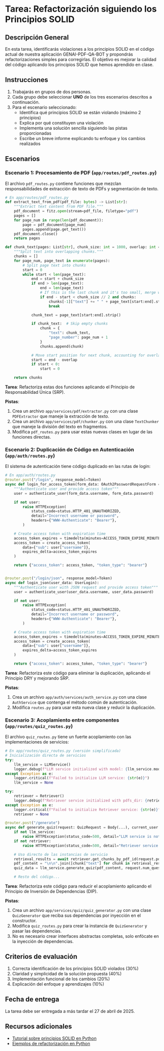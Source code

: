 # Tarea: Refactorización siguiendo los Principios SOLID

## Descripción General

En esta tarea, identificarás violaciones a los principios SOLID en el código actual de nuestra aplicación GENAI-PDF-QA-BOT y propondrás refactorizaciones simples para corregirlas. El objetivo es mejorar la calidad del código aplicando los principios SOLID que hemos aprendido en clase.

## Instrucciones

1. Trabajarás en grupos de dos personas.
2. Cada grupo debe seleccionar **UNO** de los tres escenarios descritos a continuación.
3. Para el escenario seleccionado:
   - Identifica qué principios SOLID se están violando (máximo 2 principios)
   - Explica por qué constituyen una violación
   - Implementa una solución sencilla siguiendo las pistas proporcionadas
   - Escribe un breve informe explicando tu enfoque y los cambios realizados

## Escenarios

### Escenario 1: Procesamiento de PDF (`app/routes/pdf_routes.py`)

El archivo `pdf_routes.py` contiene funciones que mezclan responsabilidades de extracción de texto de PDFs y segmentación de texto.

```python
# En app/routes/pdf_routes.py
def extract_text_from_pdf(pdf_file: bytes) -> List[str]:
    """Extract text content from PDF file."""
    pdf_document = fitz.open(stream=pdf_file, filetype="pdf")
    pages = []
    for page_num in range(len(pdf_document)):
        page = pdf_document[page_num]
        pages.append(page.get_text())
    pdf_document.close()
    return pages

def chunk_text(pages: List[str], chunk_size: int = 1000, overlap: int = 200) -> List[Dict[str, Any]]:
    """Split text into overlapping chunks."""
    chunks = []
    for page_num, page_text in enumerate(pages):
        # Split page text into chunks
        start = 0
        while start < len(page_text):
            end = start + chunk_size
            if end > len(page_text):
                end = len(page_text)
                # If this is the last chunk and it's too small, merge with previous chunk
                if end - start < chunk_size // 2 and chunks:
                    chunks[-1]["text"] += " " + page_text[start:end].strip()
                    break

            chunk_text = page_text[start:end].strip()

            if chunk_text:  # Skip empty chunks
                chunk = {
                    "text": chunk_text,
                    "page_number": page_num + 1
                }
                chunks.append(chunk)

            # Move start position for next chunk, accounting for overlap
            start = end - overlap
            if start < 0:
                start = 0

    return chunks
```

**Tarea**: Refactoriza estas dos funciones aplicando el Principio de Responsabilidad Única (SRP).

**Pistas**:
1. Crea un archivo `app/services/pdf/extractor.py` con una clase `PDFExtractor` que maneje la extracción de texto.
2. Crea un archivo `app/services/pdf/chunker.py` con una clase `TextChunker` que maneje la división del texto en fragmentos.
3. Modifica `pdf_routes.py` para usar estas nuevas clases en lugar de las funciones directas.

### Escenario 2: Duplicación de Código en Autenticación (`app/auth/routes.py`)

El sistema de autenticación tiene código duplicado en las rutas de login:

```python
# En app/auth/routes.py
@router.post("/login", response_model=Token)
async def login_for_access_token(form_data: OAuth2PasswordRequestForm = Depends()):
    """Authenticate user and provide access token"""
    user = authenticate_user(form_data.username, form_data.password)

    if not user:
        raise HTTPException(
            status_code=status.HTTP_401_UNAUTHORIZED,
            detail="Incorrect username or password",
            headers={"WWW-Authenticate": "Bearer"},
        )

    # Create access token with expiration time
    access_token_expires = timedelta(minutes=ACCESS_TOKEN_EXPIRE_MINUTES)
    access_token = create_access_token(
        data={"sub": user["username"]},
        expires_delta=access_token_expires
    )

    return {"access_token": access_token, "token_type": "bearer"}


@router.post("/login/json", response_model=Token)
async def login_json(user_data: UserLogin):
    """Authenticate user with JSON request and provide access token"""
    user = authenticate_user(user_data.username, user_data.password)

    if not user:
        raise HTTPException(
            status_code=status.HTTP_401_UNAUTHORIZED,
            detail="Incorrect username or password",
            headers={"WWW-Authenticate": "Bearer"},
        )

    # Create access token with expiration time
    access_token_expires = timedelta(minutes=ACCESS_TOKEN_EXPIRE_MINUTES)
    access_token = create_access_token(
        data={"sub": user["username"]},
        expires_delta=access_token_expires
    )

    return {"access_token": access_token, "token_type": "bearer"}
```

**Tarea**: Refactoriza este código para eliminar la duplicación, aplicando el Principio DRY y mejorando SRP.

**Pistas**:
1. Crea un archivo `app/auth/services/auth_service.py` con una clase `AuthService` que contenga el método común de autenticación.
2. Modifica `routes.py` para usar esta nueva clase y reducir la duplicación.

### Escenario 3: Acoplamiento entre componentes (`app/routes/quiz_routes.py`)

El archivo `quiz_routes.py` tiene un fuerte acoplamiento con las implementaciones de servicios:

```python
# En app/routes/quiz_routes.py (versión simplificada)
# Inicialización directa de servicios
try:
    llm_service = LLMService()
    logger.debug(f"LLM service initialized with model: {llm_service.model}")
except Exception as e:
    logger.critical(f"Failed to initialize LLM service: {str(e)}")
    llm_service = None

try:
    retriever = Retriever()
    logger.debug(f"Retriever service initialized with pdfs_dir: {retriever.pdfs_dir}")
except Exception as e:
    logger.critical(f"Failed to initialize Retriever service: {str(e)}")
    retriever = None

@router.post("/generate")
async def generate_quiz(request: QuizRequest = Body(...), current_user: dict = Depends(get_current_user)):
    if not llm_service:
        raise HTTPException(status_code=500, detail="LLM service is not available")
    if not retriever:
        raise HTTPException(status_code=500, detail="Retriever service is not available")

    # Uso directo de las instancias de servicio
    retrieval_results = await retriever.get_chunks_by_pdf_id(request.pdf_id, current_user["username"])
    pdf_content = "\n\n".join([chunk["text"] for chunk in retrieval_results])
    quiz_data = llm_service.generate_quiz(pdf_content, request.num_questions, request.question_type)

    # Resto del código...
```

**Tarea**: Refactoriza este código para reducir el acoplamiento aplicando el Principio de Inversión de Dependencias (DIP).

**Pistas**:
1. Crea un archivo `app/services/quiz/quiz_generator.py` con una clase `QuizGenerator` que reciba sus dependencias por inyección en el constructor.
2. Modifica `quiz_routes.py` para crear la instancia de `QuizGenerator` y pasar las dependencias.
3. No es necesario crear interfaces abstractas completas, solo enfócate en la inyección de dependencias.

## Criterios de evaluación

1. Correcta identificación de los principios SOLID violados (30%)
2. Claridad y simplicidad de la solución propuesta (40%)
3. Implementación funcional de los cambios (20%)
4. Explicación del enfoque y aprendizajes (10%)

## Fecha de entrega

La tarea debe ser entregada a más tardar el 27 de abril de 2025.

## Recursos adicionales

- [Tutorial sobre principios SOLID en Python](https://realpython.com/solid-principles-python/)
- [Ejemplos de refactorización en Python](https://refactoring.guru/refactoring/examples/python)